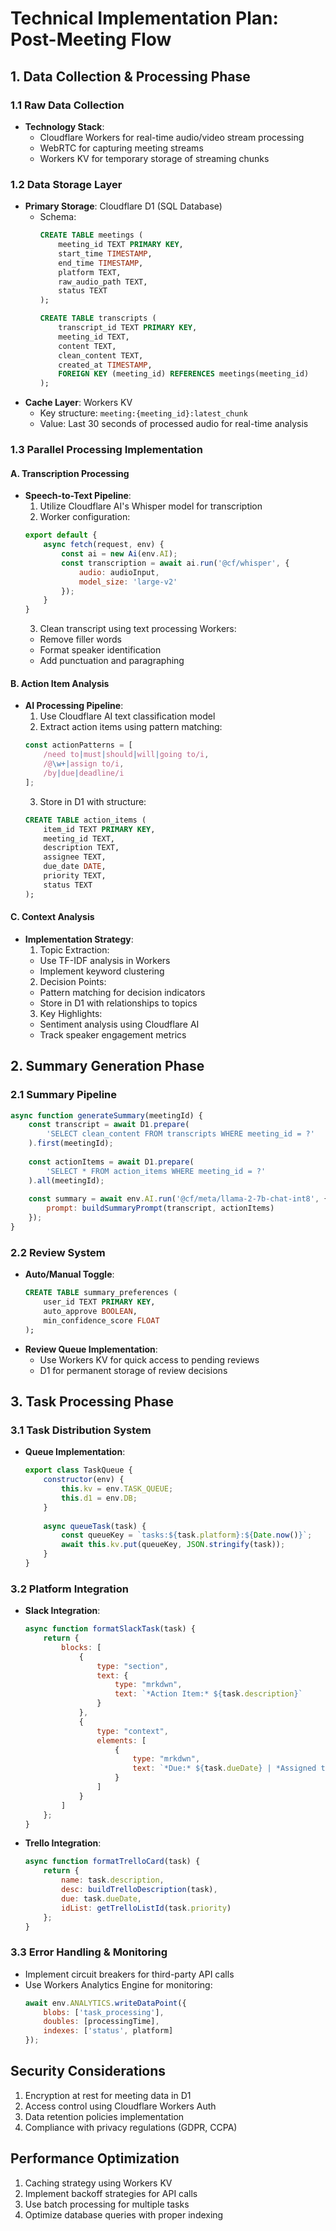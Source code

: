 # Technical Implementation Plan: Post-Meeting Flow

## 1. Data Collection & Processing Phase

### 1.1 Raw Data Collection
- **Technology Stack**:
  - Cloudflare Workers for real-time audio/video stream processing
  - WebRTC for capturing meeting streams
  - Workers KV for temporary storage of streaming chunks

### 1.2 Data Storage Layer
- **Primary Storage**: Cloudflare D1 (SQL Database)
  - Schema:
    ```sql
    CREATE TABLE meetings (
        meeting_id TEXT PRIMARY KEY,
        start_time TIMESTAMP,
        end_time TIMESTAMP,
        platform TEXT,
        raw_audio_path TEXT,
        status TEXT
    );

    CREATE TABLE transcripts (
        transcript_id TEXT PRIMARY KEY,
        meeting_id TEXT,
        content TEXT,
        clean_content TEXT,
        created_at TIMESTAMP,
        FOREIGN KEY (meeting_id) REFERENCES meetings(meeting_id)
    );
    ```
- **Cache Layer**: Workers KV
  - Key structure: `meeting:{meeting_id}:latest_chunk`
  - Value: Last 30 seconds of processed audio for real-time analysis

### 1.3 Parallel Processing Implementation

#### A. Transcription Processing
- **Speech-to-Text Pipeline**:
  1. Utilize Cloudflare AI's Whisper model for transcription
  2. Worker configuration:
    ```javascript
    export default {
        async fetch(request, env) {
            const ai = new Ai(env.AI);
            const transcription = await ai.run('@cf/whisper', {
                audio: audioInput,
                model_size: 'large-v2'
            });
        }
    }
    ```
  3. Clean transcript using text processing Workers:
    - Remove filler words
    - Format speaker identification
    - Add punctuation and paragraphing

#### B. Action Item Analysis
- **AI Processing Pipeline**:
  1. Use Cloudflare AI text classification model
  2. Extract action items using pattern matching:
    ```javascript
    const actionPatterns = [
        /need to|must|should|will|going to/i,
        /@\w+|assign to/i,
        /by|due|deadline/i
    ];
    ```
  3. Store in D1 with structure:
    ```sql
    CREATE TABLE action_items (
        item_id TEXT PRIMARY KEY,
        meeting_id TEXT,
        description TEXT,
        assignee TEXT,
        due_date DATE,
        priority TEXT,
        status TEXT
    );
    ```

#### C. Context Analysis
- **Implementation Strategy**:
  1. Topic Extraction:
    - Use TF-IDF analysis in Workers
    - Implement keyword clustering
  2. Decision Points:
    - Pattern matching for decision indicators
    - Store in D1 with relationships to topics
  3. Key Highlights:
    - Sentiment analysis using Cloudflare AI
    - Track speaker engagement metrics

## 2. Summary Generation Phase

### 2.1 Summary Pipeline
```javascript
async function generateSummary(meetingId) {
    const transcript = await D1.prepare(
        'SELECT clean_content FROM transcripts WHERE meeting_id = ?'
    ).first(meetingId);
    
    const actionItems = await D1.prepare(
        'SELECT * FROM action_items WHERE meeting_id = ?'
    ).all(meetingId);
    
    const summary = await env.AI.run('@cf/meta/llama-2-7b-chat-int8', {
        prompt: buildSummaryPrompt(transcript, actionItems)
    });
}
```

### 2.2 Review System
- **Auto/Manual Toggle**:
  ```sql
  CREATE TABLE summary_preferences (
      user_id TEXT PRIMARY KEY,
      auto_approve BOOLEAN,
      min_confidence_score FLOAT
  );
  ```
- **Review Queue Implementation**:
  - Use Workers KV for quick access to pending reviews
  - D1 for permanent storage of review decisions

## 3. Task Processing Phase

### 3.1 Task Distribution System
- **Queue Implementation**:
  ```javascript
  export class TaskQueue {
      constructor(env) {
          this.kv = env.TASK_QUEUE;
          this.d1 = env.DB;
      }
      
      async queueTask(task) {
          const queueKey = `tasks:${task.platform}:${Date.now()}`;
          await this.kv.put(queueKey, JSON.stringify(task));
      }
  }
  ```

### 3.2 Platform Integration
- **Slack Integration**:
  ```javascript
  async function formatSlackTask(task) {
      return {
          blocks: [
              {
                  type: "section",
                  text: {
                      type: "mrkdwn",
                      text: `*Action Item:* ${task.description}`
                  }
              },
              {
                  type: "context",
                  elements: [
                      {
                          type: "mrkdwn",
                          text: `*Due:* ${task.dueDate} | *Assigned to:* ${task.assignee}`
                      }
                  ]
              }
          ]
      };
  }
  ```

- **Trello Integration**:
  ```javascript
  async function formatTrelloCard(task) {
      return {
          name: task.description,
          desc: buildTrelloDescription(task),
          due: task.dueDate,
          idList: getTrelloListId(task.priority)
      };
  }
  ```

### 3.3 Error Handling & Monitoring
- Implement circuit breakers for third-party API calls
- Use Workers Analytics Engine for monitoring:
  ```javascript
  await env.ANALYTICS.writeDataPoint({
      blobs: ['task_processing'],
      doubles: [processingTime],
      indexes: ['status', platform]
  });
  ```

## Security Considerations
1. Encryption at rest for meeting data in D1
2. Access control using Cloudflare Workers Auth
3. Data retention policies implementation
4. Compliance with privacy regulations (GDPR, CCPA)

## Performance Optimization
1. Caching strategy using Workers KV
2. Implement backoff strategies for API calls
3. Use batch processing for multiple tasks
4. Optimize database queries with proper indexing